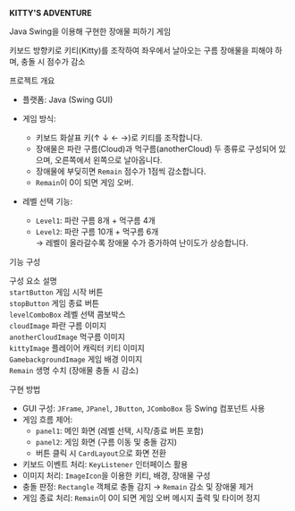 **KITTY'S ADVENTURE**



Java Swing을 이용해 구현한 장애물 피하기 게임

키보드 방향키로 키티(Kitty)를 조작하여 좌우에서 날아오는 구름 장애물을 피해야 하며, 충돌 시 점수가 감소

프로젝트 개요
- 플랫폼: Java (Swing GUI)
- 게임 방식:
  - 키보드 화살표 키(↑ ↓ ← →)로 키티를 조작합니다.
  - 장애물은 파란 구름(Cloud)과 먹구름(anotherCloud) 두 종류로 구성되어 있으며, 오른쪽에서 왼쪽으로 날아옵니다.
  - 장애물에 부딪히면 `Remain` 점수가 1점씩 감소합니다.
  - `Remain`이 0이 되면 게임 오버.

- 레벨 선택 기능:
  - `Level1`: 파란 구름 8개 + 먹구름 4개
  - `Level2`: 파란 구름 10개 + 먹구름 6개  
    → 레벨이 올라갈수록 장애물 수가 증가하여 난이도가 상승합니다.

기능 구성

구성 요소             설명                               
`startButton`         게임 시작 버튼                      
`stopButton`          게임 종료 버튼                      
`levelComboBox`       레벨 선택 콤보박스                  
`cloudImage`          파란 구름 이미지                    
`anotherCloudImage`   먹구름 이미지                       
`kittyImage`          플레이어 캐릭터 키티 이미지         
`GamebackgroundImage` 게임 배경 이미지                 
`Remain`              생명 수치 (장애물 충돌 시 감소)     


구현 방법

- GUI 구성: `JFrame`, `JPanel`, `JButton`, `JComboBox` 등 Swing 컴포넌트 사용
- 게임 흐름 제어:
  - `panel1`: 메인 화면 (레벨 선택, 시작/종료 버튼 포함)
  - `panel2`: 게임 화면 (구름 이동 및 충돌 감지)
  - 버튼 클릭 시 `CardLayout`으로 화면 전환
- 키보드 이벤트 처리: `KeyListener` 인터페이스 활용
- 이미지 처리: `ImageIcon`을 이용한 키티, 배경, 장애물 구성
- 충돌 판정: `Rectangle` 객체로 충돌 감지 → `Remain` 감소 및 장애물 제거
- 게임 종료 처리: `Remain`이 0이 되면 게임 오버 메시지 출력 및 타이머 정지
